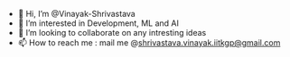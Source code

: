 - 👋 Hi, I’m @Vinayak-Shrivastava
- 👀 I’m interested in Development, ML and AI
- 💞️ I’m looking to collaborate on any intresting ideas
- 📫 How to reach me : mail me @shrivastava.vinayak.iitkgp@gmail.com

<!---
Vinayak-Shrivastava/Vinayak-Shrivastava is a ✨ special ✨ repository because its `README.md` (this file) appears on your GitHub profile.
You can click the Preview link to take a look at your changes.
--->
